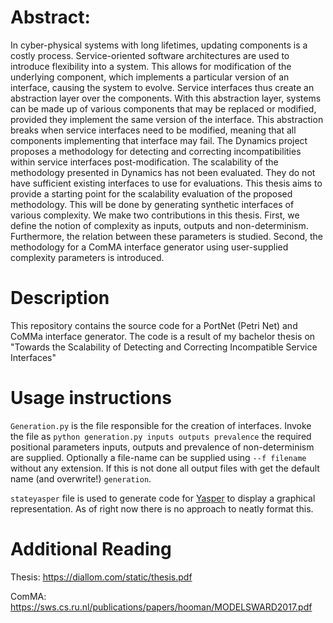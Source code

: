 # Abstract: 
In cyber-physical systems with long lifetimes, updating components is a costly process.
Service-oriented software architectures are used to introduce flexibility into a system. This
allows for modification of the underlying component, which implements a particular version
of an interface, causing the system to evolve. Service interfaces thus create an abstraction
layer over the components. With this abstraction layer, systems can be made up of various
components that may be replaced or modified, provided they implement the same version of
the interface. This abstraction breaks when service interfaces need to be modified, meaning
that all components implementing that interface may fail.
The Dynamics project proposes a methodology for detecting and correcting incompatibilities within service interfaces post-modification. The scalability of the methodology presented in Dynamics has not been evaluated. They do not have sufficient existing interfaces
to use for evaluations. This thesis aims to provide a starting point for the scalability evaluation of the proposed methodology. This will be done by generating synthetic interfaces of
various complexity. We make two contributions in this thesis. First, we define the notion
of complexity as inputs, outputs and non-determinism. Furthermore, the relation between
these parameters is studied. Second, the methodology for a ComMA interface generator
using user-supplied complexity parameters is introduced.

# Description
This repository contains the source code for a PortNet (Petri Net) and CoMMa interface generator.
The code is a result of my bachelor thesis on "Towards the Scalability of Detecting and Correcting Incompatible Service Interfaces"







# Usage instructions
``Generation.py`` is the file responsible for the creation of interfaces. Invoke the file as ``python generation.py inputs outputs prevalence`` the required positional parameters inputs, outputs and prevalence of non-determinism are supplied. Optionally a file-name can be supplied using `--f filename` without any extension. If this is not done all output files with get the default name (and overwrite!) `generation`.  
  

``stateyasper`` file is used to generate code for [Yasper](http://www.yasper.org/) to display a graphical representation. As of right now there is no approach to neatly format this. 



# Additional Reading
Thesis: https://diallom.com/static/thesis.pdf
  
  
ComMA:  https://sws.cs.ru.nl/publications/papers/hooman/MODELSWARD2017.pdf
